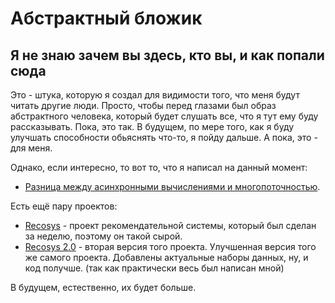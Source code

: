 # Абстрактный бложик
## Я не знаю зачем вы здесь, кто вы, и как попали сюда
Это - штука, которую я создал для видимости того, что меня будут читать другие люди. Просто, чтобы перед глазами был образ абстрактного человека, который будет слушать все, что я тут ему буду рассказывать. Пока, это так. В будущем, по мере того, как я буду улучшать способности обьяснять что-то, я пойду дальше. А пока, это - для меня. 

Однако, если интересно, то вот то, что я написал на данный момент:
- [Разница между асинхронными вычислениями и многопоточностью](https://vephral.github.io/abstract/async_and_multithreading).

Есть ещё пару проектов:
- [Recosys](https://github.com/Vephral/Recosys) - проект рекомендательной системы, который был сделан за неделю, поэтому он такой сырой.
- [Recosys 2.0](https://github.com/Vephral/Recosys_2.0) - вторая версия того проекта. Улучшенная версия того же самого проекта. Добавлены актуальные наборы данных, ну, и код получше. (так как практически весь был написан мной) 

В будущем, естественно, их будет больше.
